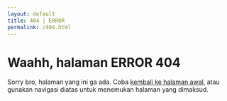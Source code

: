 ```yaml
---
layout: default
title: 404 | ERROR
permalink: /404.html
---
```


<div class="error">
        	<h1>Waahh, halaman ERROR 404</h1>
        	<p class="lead">Sorry bro, halaman yang ini ga ada. Coba <a href="/" title="Halaman awal Rahmat Subekkti">kembali ke halaman awal</a>, atau gunakan navigasi diatas untuk menemukan halaman yang dimaksud.</p>
</div>
